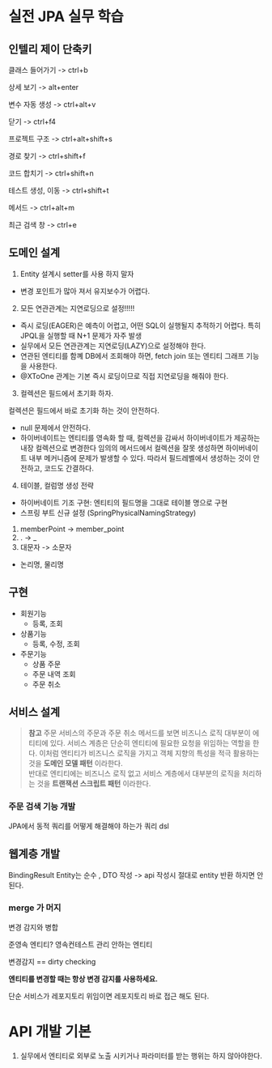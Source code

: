# 실전 JPA 실무 학습

## 인텔리 제이 단축키
클래스 들어가기 -> ctrl+b

상세 보기 -> alt+enter

변수 자동 생성 -> ctrl+alt+v

닫기 -> ctrl+f4

프로젝트 구조 -> ctrl+alt+shift+s

경로 찾기 -> ctrl+shift+f

코드 합치기 -> ctrl+shift+n

테스트 생성, 이동 ->  ctrl+shift+t

메서드 -> ctrl+alt+m

최근 검색 창 -> ctrl+e
## 도메인 설계
1. Entity 설계시 setter를 사용 하지 말자

- 변경 포인트가 많아 져서 유지보수가 어렵다.

2. 모든 연관관계는 지연로딩으로 설정!!!!!

- 즉시 로딩(EAGER)은 예측이 어렵고, 어떤 SQL이 실행될지 추적하기 어렵다. 특히 JPQL을 실행할 때 N+1 문제가 자주 발생
- 실무에서 모든 연관관계는 지연로딩(LAZY)으로 설정해야 한다.
- 연관된 엔티티를 함꼐 DB에서 조회해야 하면, fetch join 또는 엔티티 그래프 기능을 사용한다.
- @XToOne 관계는 기본 즉시 로딩이므로 직접 지연로딩을 해줘야 한다.

3. 컬렉션은 필드에서 초기화 하자.

컬렉션은 필드에서 바로 초기화 하는 것이 안전하다.

- null 문제에서 안전하다.
- 하이버네이트는 엔티티를 영속화 할 때, 컬렉션을 감싸서 하이버네이트가 제공하는 내장 컬렉션으로 변경한다 
임의의 메서드에서 컬렉션을 잘못 생성하면 하이버네이트 내부 메커니즘에 문제가 발생할 수 있다.
따라서 필드레벨에서 생성하는 것이 안전하고, 코드도 간결하다.

4. 테이블, 컬럼명 생성 전략

-  하이버네이트 기조 구현: 엔티티의 필드명을 그대로 테이블 명으로 구현
-  스프링 부트 신규 설정 (SpringPhysicalNamingStrategy)
  1. memberPoint -> member_point
  2. . -> _
  3. 대문자 -> 소문자
- 논리명, 물리명

## 구현
- 회원기능
  - 등록, 조회
- 상품기능
  - 등록, 수정, 조회
- 주문기능
  - 상품 주문
  - 주문 내역 조회
  - 주문 취소

## 서비스 설계

> **참고** 주문 서비스의 주문과 주문 취소 메서드를 보면 비즈니스 로직 대부분이 에티티에 있다. 서비스 계층은 단순히
엔티티에 필요한 요청을 위임하는 역할을 한다. 이처럼 엔티티가 비즈니스 로직을 가지고 객체 지향의 특성을 적극
활용하는 것을 __도메인 모델 패턴__ 이라한다.<br/>반대로 엔티티에는 비즈니스 로직 없고 서비스 계층에서 대부분의 로직을 처리하는 것을 __트랜잭션 스크립트 패턴__ 이라한다.

### 주문 검색 기능 개발
JPA에서 동적 쿼리를 어떻게 해결해야 하는가
쿼리 dsl

## 웹계층 개발
BindingResult 
Entity는 순수 , DTO 작성 -> api 작성시 절대로 entity 반환 하지면 안된다.
### merge 가 머지
변경 감지와 병합

준영속 엔티티? 영속컨테스트 관리 안하는 엔티티

변경감지 == dirty checking

**엔티티를 변경할 때는 항상 변경 감지를 사용하세요.**

단순 서비스가 레포지토리 위임이면 레포지토리 바로 접근 해도 된다.

# API 개발 기본
1. 실무에서 엔티티로 외부로 노출 시키거나 파라미터를 받는 행위는 하지 않아야한다.
